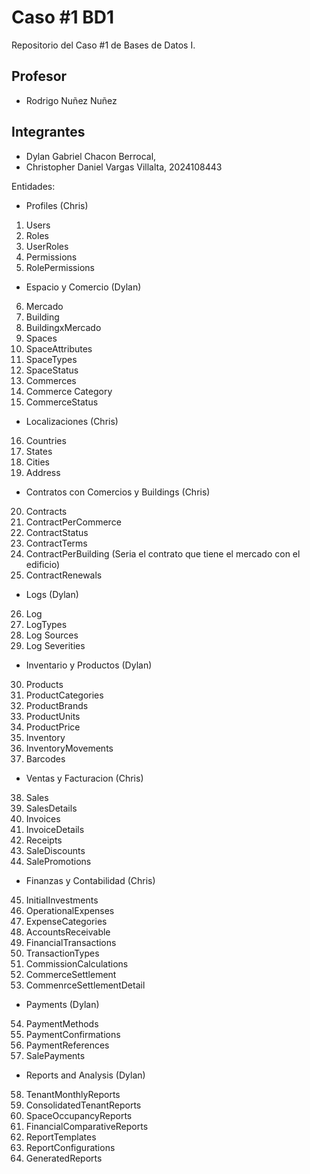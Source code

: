 # Caso #1 BD1
Repositorio del Caso #1 de Bases de Datos I. 

## Profesor
* Rodrigo Nuñez Nuñez 

## Integrantes
* Dylan Gabriel Chacon Berrocal, 
* Christopher Daniel Vargas Villalta, 2024108443

Entidades: 

- Profiles (Chris)
1. Users
2. Roles
3. UserRoles
4. Permissions
5. RolePermissions

- Espacio y Comercio (Dylan)
6. Mercado
7. Building
8. BuildingxMercado
9. Spaces
10. SpaceAttributes
11. SpaceTypes
12. SpaceStatus
13. Commerces
14. Commerce Category
15. CommerceStatus

- Localizaciones (Chris) 
16. Countries
17. States
18. Cities
19. Address

- Contratos con Comercios y Buildings (Chris) 
20. Contracts 
21. ContractPerCommerce
22. ContractStatus
23. ContractTerms
24. ContractPerBuilding (Seria el contrato que tiene el mercado con el edificio)
25. ContractRenewals

- Logs (Dylan)
26. Log
27. LogTypes
28. Log Sources
29. Log Severities

- Inventario y Productos (Dylan)
30. Products
31. ProductCategories
32. ProductBrands
33. ProductUnits
34. ProductPrice
35. Inventory
36. InventoryMovements
37. Barcodes

- Ventas y Facturacion (Chris)
38. Sales
39. SalesDetails
40. Invoices
41. InvoiceDetails
42. Receipts
43. SaleDiscounts
44. SalePromotions

- Finanzas y Contabilidad (Chris)
45. InitialInvestments
46. OperationalExpenses
47. ExpenseCategories
48. AccountsReceivable
49. FinancialTransactions
50. TransactionTypes
51. CommissionCalculations
52. CommerceSettlement
53. CommenrceSettlementDetail

- Payments (Dylan)
54. PaymentMethods
55. PaymentConfirmations
56. PaymentReferences
57. SalePayments

- Reports and Analysis (Dylan)
58. TenantMonthlyReports
59. ConsolidatedTenantReports
60. SpaceOccupancyReports
61. FinancialComparativeReports
62. ReportTemplates
63. ReportConfigurations
64. GeneratedReports


